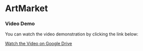# ArtMarket
 
### Video Demo

You can watch the video demonstration by clicking the link below:

[Watch the Video on Google Drive](https://drive.google.com/file/d/1BQpsvfkMJ5SfMm798OiKHrjSinu5v_35/view?usp=sharing)
